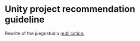 # Unity project recommendation guideline

Rewrite of the juegostudio [publication.](https://www.juegostudio.com/blog/7-ways-to-keep-unity-project-organized-unity3d-best-practices)